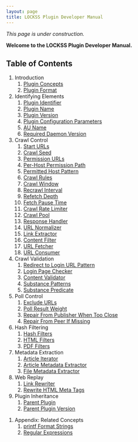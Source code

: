 ```yaml
---
layout: page
title: LOCKSS Plugin Developer Manual
---
```


*This page is under construction.*

**Welcome to the LOCKSS Plugin Developer Manual.**

## Table of Contents

1.  Introduction
    1.  [Plugin Concepts](plugin-concepts)
    1.  [Plugin Format](plugin-format)
1.  Identifying Elements
    1.  [Plugin Identifier](plugin-identifier)
    1.  [Plugin Name](plugin-name)
    1.  [Plugin Version](plugin-version)
    1.  [Plugin Configuration Parameters](plugin-parameters)
    1.  [AU Name](au-name)
    1.  [Required Daemon Version](required-daemon-version)
1.  Crawl Control
    1.  [Start URLs](start-urls)
    1.  [Crawl Seed](crawl-seed)
    1.  [Permission URLs](permission-urls)
    1.  [Per-Host Permission Path](per-host-permission-path)
    1.  [Permitted Host Pattern](permitted-host-pattern)
    1.  [Crawl Rules](crawl-rules)
    1.  [Crawl Window](crawl-window)
    1.  [Recrawl Interval](recrawl-interval)
    1.  [Refetch Depth](refetch-depth)
    1.  [Fetch Pause Time](fetch-pause-time)
    1.  [Crawl Rate Limiter](crawl-rate-limiter)
    1.  [Crawl Pool](crawl-pool)
    1.  [Response Handler](response-handler)
    1.  [URL Normalizer](url-normalizer)
    1.  [Link Extractor](link-extractor)
    1.  [Content Filter](content-filter)
    1.  [URL Fetcher](url-fetcher)
    1.  [URL Consumer](url-consumer)
1.  Crawl Validation
    1.  [Redirect to Login URL Pattern](redirect-to-login-url-pattern)
    1.  [Login Page Checker](login-page-checker)
    1.  [Content Validator](content-validator)
    1.  [Substance Patterns](substance-patterns)
    1.  [Substance Predicate](substance-predicate)
1.  Poll Control
    1.  [Exclude URLs](exclude-urls)
    1.  [Poll Result Weight](poll-result-weight)
    1.  [Repair From Publisher When Too Close](repair-from-publisher-when-too-close)
    1.  [Repair From Peer If Missing](repair-from-peer-if-missing)
1.  Hash Filtering
    1.  [Hash Filters](hash-filters)
    1.  [HTML Filters](html-filters)
    1.  [PDF Filters](pdf-filters)
1.  Metadata Extraction
    1.  [Article Iterator](article-iterator)
    1.  [Article Metadata Extractor](article-metadata-extractor)
    1.  [File Metadata Extractor](file-metadata-extractor)
1.  Web Replay
    1.  [Link Rewriter](link-rewriter)
    1.  [Rewrite HTML Meta Tags](rewrite-html-meta-tags)
1.  Plugin Inheritance
    1.  [Parent Plugin](parent-plugin)
    1.  [Parent Plugin Version](parent-plugin-version)
 <!-- TODO miscellaneous section -->
1.  Appendix: Related Concepts
    1.  [printf Format Strings](printf-format-strings)
    1.  [Regular Expressions](regular-expressions)
